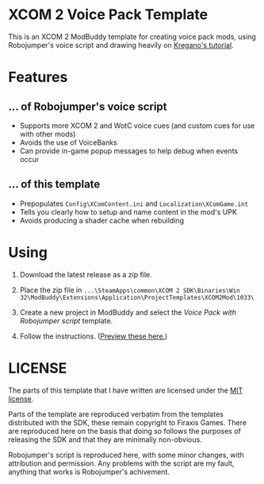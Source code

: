 # XCOM 2 Voice Pack Template

This is an XCOM 2 ModBuddy template for creating voice pack mods, using Robojumper's voice script and drawing heavily on [Kregano's tutorial](https://docs.google.com/document/d/1asHlhTP9tJzyKXIwDALpWdJTVasjh-72blST9kQeai8).

# Features

## ... of Robojumper's voice script
- Supports more XCOM 2 and WotC voice cues (and custom cues for use with other mods)
- Avoids the use of VoiceBanks
- Can provide in-game popup messages to help debug when events occur

## ... of this template
- Prepopulates `Config\XComContent.ini` and `Localization\XComGame.int`
- Tells you clearly how to setup and name content in the mod's UPK
- Avoids producing a shader cache when rebuilding

# Using

1. Download the latest release as a zip file.

2. Place the zip file in `...\SteamApps\common\XCOM 2 SDK\Binaries\Win 32\ModBuddy\Extensions\Application\ProjectTemplates\XCOM2Mod\1033\`

3. Create a new project in ModBuddy and select the *Voice Pack with Robojumper script* template.

4. Follow the instructions. ([Preview these here.](https://github.com/stupidpupil/voicepack_template/tree/master/VoicePackWithRobojumperScript/Instructions))


# LICENSE

The parts of this template that I have written are licensed under the [MIT license](https://choosealicense.com/licenses/mit/).

Parts of the template are reproduced verbatim from the templates distributed with the SDK, these remain copyright to Firaxis Games. There are reproduced here on the basis that doing so follows the purposes of releasing the SDK and that they are minimally non-obvious.

Robojumper's script is reproduced here, with some minor changes, with attribution and permission. Any problems with the script are my fault, anything that works is Robojumper's achivement.
